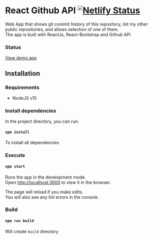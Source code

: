 # React Github API [![Netlify Status](https://api.netlify.com/api/v1/badges/91996684-db97-45ac-88fd-123965daa69c/deploy-status)](https://app.netlify.com/sites/gafalcon-react-github-api/deploys)

Web App that shows git commit history of this repository, list my other public repositories, and allows selection of one of them.\
The app is built with ReactJs, React-Bootstrap and Github API

### Status

[View demo app](https://gafalcon-react-github-api.netlify.app/)

## Installation

### Requirements
- NodeJS v15

### Install dependencies
In the project directory, you can run:
#### `npm install`
To install all dependencies


### Execute
#### `npm start`

Runs the app in the development mode.\
Open [http://localhost:3000](http://localhost:3000) to view it in the browser.

The page will reload if you make edits.\
You will also see any lint errors in the console.

### Build
#### `npm run build`

Will create `build` directory
